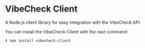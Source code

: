 # VibeCheck Client
A Node.js client library for easy integration with the VibeCheck API.

You can install the VibeCheck-Client with the next command:

```sh
$ npm install vibecheck-client
```
